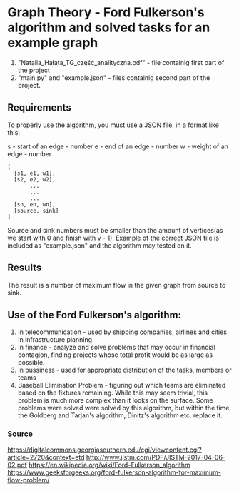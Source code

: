 # Graph Theory - Ford Fulkerson's algorithm and solved tasks for an example graph

1. "Natalia_Hałata_TG_część_analityczna.pdf" - file containig first part of the project
2. "main.py" and "example.json" - files containig second part of the project. 

## Requirements

To properly use the algorithm, you must use a JSON file, in a format like this:   

  s - start of an edge - number
  e - end of an edge - number
  w - weight of an edge - number
```
[
  [s1, e1, w1],
  [s2, e2, w2],
       ...
       ...
       ...
  [sn, en, wn],
  [source, sink]
]
```
Source and sink numbers must be smaller than the amount of vertices(as we start with 0 and finish with v - 1).
Example of the correct JSON file is included as "example.json" and the algorithm may tested on it.

## Results

The result is a number of maximum flow in the given graph from source to sink.  

## Use of the Ford Fulkerson's algorithm:

1. In telecommunication - used by shipping companies, airlines and cities in infrastructure planning
2. In finance - analyze and solve problems that may occur in financial contagion, finding projects whose total profit would be as large as possible.
3. In bussiness - used for appropriate distribution of the tasks, members or teams
4. Baseball Elimination Problem - figuring out which teams are eliminated based on the fixtures remaining. While this may seem trivial, this problem is much more complex than it looks on the surface.
Some problems were solved were solved by this algorithm, but within the time, the Goldberg and Tarjan's algorithm, Dinitz's algorithm etc. replace it. 

### Source
https://digitalcommons.georgiasouthern.edu/cgi/viewcontent.cgi?article=2720&context=etd
http://www.jistm.com/PDF/JISTM-2017-04-06-02.pdf
https://en.wikipedia.org/wiki/Ford–Fulkerson_algorithm
https://www.geeksforgeeks.org/ford-fulkerson-algorithm-for-maximum-flow-problem/
